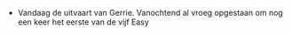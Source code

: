 - Vandaag de uitvaart van Gerrie. Vanochtend al vroeg opgestaan om nog een keer het eerste van de vijf Easy